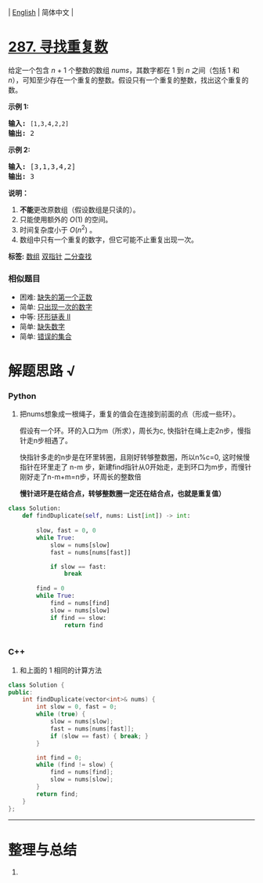 | [English](README_EN.md) | 简体中文 |

# [287. 寻找重复数](https://leetcode-cn.com/problems/find-the-duplicate-number)
<p>给定一个包含&nbsp;<em>n</em> + 1 个整数的数组&nbsp;<em>nums</em>，其数字都在 1 到 <em>n&nbsp;</em>之间（包括 1 和 <em>n</em>），可知至少存在一个重复的整数。假设只有一个重复的整数，找出这个重复的数。</p>

<p><strong>示例 1:</strong></p>

<pre><strong>输入:</strong> <code>[1,3,4,2,2]</code>
<strong>输出:</strong> 2
</pre>

<p><strong>示例 2:</strong></p>

<pre><strong>输入:</strong> [3,1,3,4,2]
<strong>输出:</strong> 3
</pre>

<p><strong>说明：</strong></p>

<ol>
	<li><strong>不能</strong>更改原数组（假设数组是只读的）。</li>
	<li>只能使用额外的 <em>O</em>(1) 的空间。</li>
	<li>时间复杂度小于 <em>O</em>(<em>n</em><sup>2</sup>) 。</li>
	<li>数组中只有一个重复的数字，但它可能不止重复出现一次。</li>
</ol>

**标签:**  [数组](https://leetcode-cn.com/tag/array) [双指针](https://leetcode-cn.com/tag/two-pointers) [二分查找](https://leetcode-cn.com/tag/binary-search) 
 ### 相似题目
- 困难:	[缺失的第一个正数](https://leetcode-cn.com/problems/first-missing-positive) 
- 简单:	[只出现一次的数字](https://leetcode-cn.com/problems/single-number) 
- 中等:	[环形链表 II](https://leetcode-cn.com/problems/linked-list-cycle-ii) 
- 简单:	[缺失数字](https://leetcode-cn.com/problems/missing-number) 
- 简单:	[错误的集合](https://leetcode-cn.com/problems/set-mismatch) 

# 解题思路 √

### Python

1. 把nums想象成一根绳子，重复的值会在连接到前面的点（形成一些环）。

   假设有一个环。环的入口为m（所求），周长为c,  快指针在绳上走2n步，慢指针走n步相遇了。

   快指针多走的n步是在环里转圈，且刚好转够整数圈，所以n%c=0, 这时候慢指针在环里走了 n-m 步，新建find指针从0开始走，走到环口为m步，而慢针刚好走了n-m+m=n步，环周长的整数倍

   **慢针进环是在结合点，转够整数圈一定还在结合点，也就是重复值）**

```python
class Solution:
    def findDuplicate(self, nums: List[int]) -> int:
        
        slow, fast = 0, 0
        while True:
            slow = nums[slow]
            fast = nums[nums[fast]]

            if slow == fast:
                break
            
        find = 0
        while True:
            find = nums[find]
            slow = nums[slow]
            if find == slow:
                return find
```


```python

```

### C++

1. 和上面的 1 相同的计算方法

```cpp
class Solution {
public:
	int findDuplicate(vector<int>& nums) {
		int slow = 0, fast = 0;
		while (true) {
			slow = nums[slow];
			fast = nums[nums[fast]];
			if (slow == fast) { break; }
		}

		int find = 0;
		while (find != slow) {
			find = nums[find];
			slow = nums[slow];
		}
		return find;
	}
};
```

---



# 整理与总结

1. 